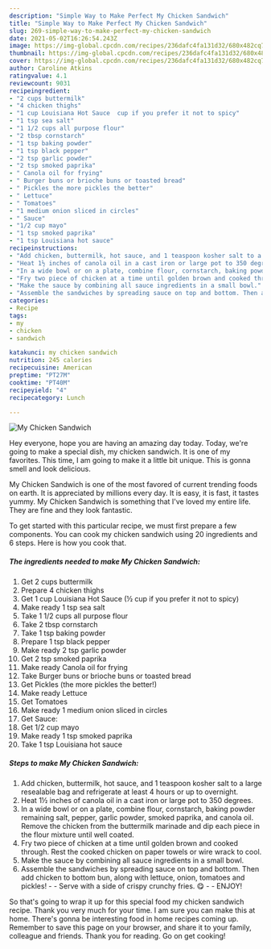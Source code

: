 ```yaml
---
description: "Simple Way to Make Perfect My Chicken Sandwich"
title: "Simple Way to Make Perfect My Chicken Sandwich"
slug: 269-simple-way-to-make-perfect-my-chicken-sandwich
date: 2021-05-02T16:26:54.243Z
image: https://img-global.cpcdn.com/recipes/236dafc4fa131d32/680x482cq70/my-chicken-sandwich-recipe-main-photo.jpg
thumbnail: https://img-global.cpcdn.com/recipes/236dafc4fa131d32/680x482cq70/my-chicken-sandwich-recipe-main-photo.jpg
cover: https://img-global.cpcdn.com/recipes/236dafc4fa131d32/680x482cq70/my-chicken-sandwich-recipe-main-photo.jpg
author: Caroline Atkins
ratingvalue: 4.1
reviewcount: 9031
recipeingredient:
- "2 cups buttermilk"
- "4 chicken thighs"
- "1 cup Louisiana Hot Sauce  cup if you prefer it not to spicy"
- "1 tsp sea salt"
- "1 1/2 cups all purpose flour"
- "2 tbsp cornstarch"
- "1 tsp baking powder"
- "1 tsp black pepper"
- "2 tsp garlic powder"
- "2 tsp smoked paprika"
- " Canola oil for frying"
- " Burger buns or brioche buns or toasted bread"
- " Pickles the more pickles the better"
- " Lettuce"
- " Tomatoes"
- "1 medium onion sliced in circles"
- " Sauce"
- "1/2 cup mayo"
- "1 tsp smoked paprika"
- "1 tsp Louisiana hot sauce"
recipeinstructions:
- "Add chicken, buttermilk, hot sauce, and 1 teaspoon kosher salt to a large resealable bag and refrigerate at least 4 hours or up to overnight."
- "Heat 1½ inches of canola oil in a cast iron or large pot to 350 degrees."
- "In a wide bowl or on a plate, combine flour, cornstarch, baking powder remaining salt, pepper, garlic powder, smoked paprika, and canola oil. Remove the chicken from the buttermilk marinade and dip each piece in the flour mixture until well coated."
- "Fry two piece of chicken at a time until golden brown and cooked through. Rest the cooked chicken on paper towels or wire wrack to cool."
- "Make the sauce by combining all sauce ingredients in a small bowl."
- "Assemble the sandwiches by spreading sauce on top and bottom. Then add chicken to bottom bun, along with lettuce, onion, tomatoes and pickles!  Serve with a side of crispy crunchy fries. 😋  ENJOY!"
categories:
- Recipe
tags:
- my
- chicken
- sandwich

katakunci: my chicken sandwich 
nutrition: 245 calories
recipecuisine: American
preptime: "PT27M"
cooktime: "PT40M"
recipeyield: "4"
recipecategory: Lunch

---
```



![My Chicken Sandwich](https://img-global.cpcdn.com/recipes/236dafc4fa131d32/680x482cq70/my-chicken-sandwich-recipe-main-photo.jpg)

Hey everyone, hope you are having an amazing day today. Today, we're going to make a special dish, my chicken sandwich. It is one of my favorites. This time, I am going to make it a little bit unique. This is gonna smell and look delicious.



My Chicken Sandwich is one of the most favored of current trending foods on earth. It is appreciated by millions every day. It is easy, it is fast, it tastes yummy. My Chicken Sandwich is something that I've loved my entire life. They are fine and they look fantastic.


To get started with this particular recipe, we must first prepare a few components. You can cook my chicken sandwich using 20 ingredients and 6 steps. Here is how you cook that.

<!--inarticleads1-->

##### The ingredients needed to make My Chicken Sandwich:

1. Get 2 cups buttermilk
1. Prepare 4 chicken thighs
1. Get 1 cup Louisiana Hot Sauce (½ cup if you prefer it not to spicy)
1. Make ready 1 tsp sea salt
1. Take 1 1/2 cups all purpose flour
1. Take 2 tbsp cornstarch
1. Take 1 tsp baking powder
1. Prepare 1 tsp black pepper
1. Make ready 2 tsp garlic powder
1. Get 2 tsp smoked paprika
1. Make ready  Canola oil for frying
1. Take  Burger buns or brioche buns or toasted bread
1. Get  Pickles (the more pickles the better!)
1. Make ready  Lettuce
1. Get  Tomatoes
1. Make ready 1 medium onion sliced in circles
1. Get  Sauce:
1. Get 1/2 cup mayo
1. Make ready 1 tsp smoked paprika
1. Take 1 tsp Louisiana hot sauce




<!--inarticleads2-->

##### Steps to make My Chicken Sandwich:

1. Add chicken, buttermilk, hot sauce, and 1 teaspoon kosher salt to a large resealable bag and refrigerate at least 4 hours or up to overnight.
1. Heat 1½ inches of canola oil in a cast iron or large pot to 350 degrees.
1. In a wide bowl or on a plate, combine flour, cornstarch, baking powder remaining salt, pepper, garlic powder, smoked paprika, and canola oil. Remove the chicken from the buttermilk marinade and dip each piece in the flour mixture until well coated.
1. Fry two piece of chicken at a time until golden brown and cooked through. Rest the cooked chicken on paper towels or wire wrack to cool.
1. Make the sauce by combining all sauce ingredients in a small bowl.
1. Assemble the sandwiches by spreading sauce on top and bottom. Then add chicken to bottom bun, along with lettuce, onion, tomatoes and pickles! -  - Serve with a side of crispy crunchy fries. 😋 -  - ENJOY!




So that's going to wrap it up for this special food my chicken sandwich recipe. Thank you very much for your time. I am sure you can make this at home. There's gonna be interesting food in home recipes coming up. Remember to save this page on your browser, and share it to your family, colleague and friends. Thank you for reading. Go on get cooking!
